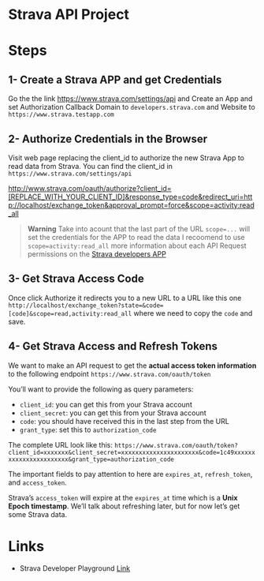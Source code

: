 # Strava API Project


# Steps

## 1- Create a Strava APP and get Credentials

Go the the link https://www.strava.com/settings/api and Create an App and set Authorization Callback Domain to `developers.strava.com` and Website  to `https://www.strava.testapp.com`


## 2- Authorize Credentials in the Browser

Visit web page replacing the client_id to authorize the new Strava App to read data from Strava. You can find the client_id in `https://www.strava.com/settings/api`

http://www.strava.com/oauth/authorize?client_id=[REPLACE_WITH_YOUR_CLIENT_ID]&response_type=code&redirect_uri=http://localhost/exchange_token&approval_prompt=force&scope=activity:read_all

> **Warning**
> Take into acount that the last part of the URL `scope=...` will set the credentials for the APP to read the data I recoomend to use `scope=activity:read_all` more information about each API Request permissions on the [Strava developers APP](https://developers.strava.com/playground/)


## 3- Get Strava Access Code

Once click Authorize it redirects you to a new URL to a URL like this one `http://localhost/exchange_token?state=&code=[code]&scope=read,activity:read_all` where we need to copy the `code` and save.


## 4- Get Strava Access and Refresh Tokens

We want to make an API request to get the **actual access token information** to the following endpoint `https://www.strava.com/oauth/token`

You’ll want to provide the following as query parameters:
- `client_id`: you can get this from your Strava account
- `client_secret`: you can get this from your Strava account
- `code`: you should have received this in the last step from the URL
- `grant_type`: set this to `authorization_code`

The complete URL look like this:
`https://www.strava.com/oauth/token?client_id=xxxxxxx&client_secret=xxxxxxxxxxxxxxxxxxxxxx&code=1c49xxxxxxxxxxxxxxxxxxxxxxx&grant_type=authorization_code`

The important fields to pay attention to here are `expires_at`, `refresh_token`, and `access_token`.

Strava’s `access_token` will expire at the `expires_at` time which is a **Unix Epoch timestamp**. We’ll talk about refreshing later, but for now let’s get some Strava data.




# Links
- Strava Developer Playground [Link](https://developers.strava.com/playground/)